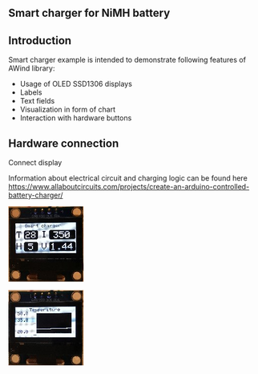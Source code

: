 Smart charger for NiMH battery
------------
Introduction
------------
Smart charger example is intended to demonstrate following features of AWind library: 
- Usage of OLED SSD1306 displays 
- Labels
- Text fields
- Visualization in form of chart
- Interaction with hardware buttons


Hardware connection
-------------------
Connect display

Information about electrical circuit and charging logic can be found  here https://www.allaboutcircuits.com/projects/create-an-arduino-controlled-battery-charger/ 

![](examples/GfxOLED_SmartCharger/main.jpg)

![](examples/GfxOLED_SmartCharger/temperature.jpg) 